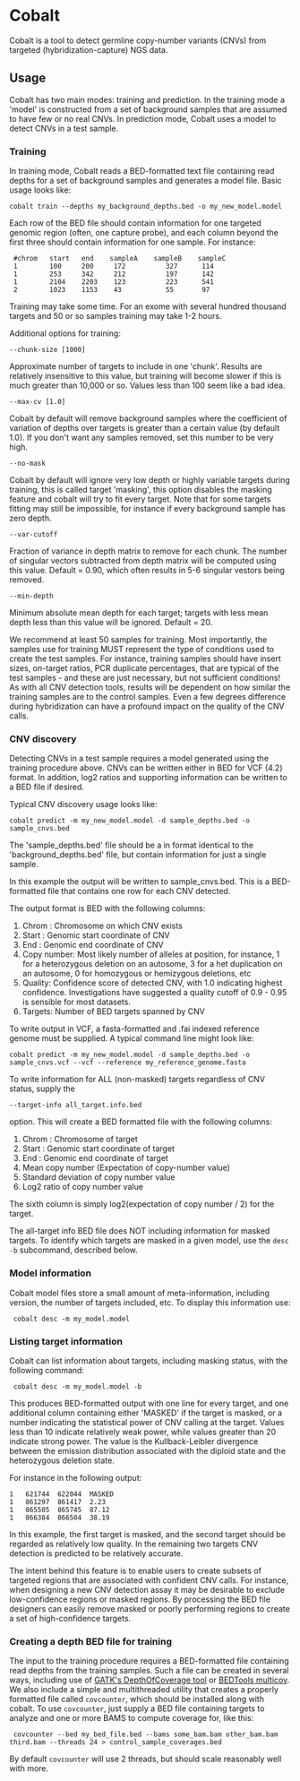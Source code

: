 
# Cobalt

Cobalt is a tool to detect germline copy-number variants (CNVs) from targeted (hybridization-capture) NGS data.


## Usage

Cobalt has two main modes: training and prediction. In the training mode a 'model' is
constructed from a set of background samples that are assumed to have few or no real CNVs.
In prediction mode, Cobalt uses a model to detect CNVs in a test sample.

### Training

In training mode, Cobalt reads a BED-formatted text file containing read depths for a set of background
samples and generates a model file. Basic usage looks like:

    cobalt train --depths my_background_depths.bed -o my_new_model.model

 Each row of the BED file should contain information for one targeted genomic region (often, one capture probe),
 and each column beyond the first three should contain information for one sample. For instance:

     #chrom   start   end    sampleA    sampleB    sampleC
     1        100     200     172          327      114
     1        253     342     212          197      142
     1        2104    2203    123          223      541
     2        1023    1153    43           55       97


Training may take some time. For an exome with several hundred thousand targets and 50 or so samples training may take 1-2 hours.



Additional options for training:

    --chunk-size [1000]
Approximate number of targets to include in one 'chunk'. Results are relatively insensitive to this value, but training
will become slower if this is much greater than 10,000 or so. Values less than 100 seem like a bad idea.

    --max-cv [1.0]
Cobalt by default will remove background samples where the coefficient of variation of depths over targets is greater than a certain
value (by default 1.0). If you don't want any samples removed, set this number to be very high.

    --no-mask
Cobalt by default will ignore very low depth or highly variable targets during training, this is called target 'masking',
this option disables the masking feature and cobalt will try to fit every target. Note that for some targets fitting
may still be impossible, for instance if every background sample has zero depth.

    --var-cutoff
Fraction of variance in depth matrix to remove for each chunk. The number of singular vectors subtracted from depth matrix will be computed using this value. Default = 0.90, which often results in 5-6 singular vestors being removed.

    --min-depth
Minimum absolute mean depth for each target; targets with less mean depth less than this value will be ignored. Default = 20. 

We recommend at least 50 samples for training. Most importantly, the samples use for training MUST represent the
type of conditions used to create the test samples. For instance, training samples should have insert sizes,
on-target ratios, PCR duplicate percentages, that are typical of the test samples  - and these are just necessary,
but not sufficient conditions! As with all CNV detection tools, results will be dependent on how similar the training
samples are to the control samples. Even a few degrees difference during hybridization can have a profound impact
on the quality of the CNV calls.


### CNV discovery

Detecting CNVs in a test sample requires a model generated using the training procedure above. CNVs can
be written either in BED for VCF (4.2) format. In addition, log2 ratios and supporting information can
be written to a BED file if desired.

Typical CNV discovery usage looks like:

    cobalt predict -m my_new_model.model -d sample_depths.bed -o sample_cnvs.bed

 The 'sample_depths.bed' file should be a in format identical to the 'background_depths.bed' file, but contain information
 for just a single sample.

 In this example the output will be written to sample_cnvs.bed. This is a BED-formatted file that contains one row for each CNV detected.

 The output format is BED with the following columns:

  1. Chrom : Chromosome on which CNV exists
  2. Start : Genomic start coordinate of CNV
  3. End   : Genomic end coordinate of CNV
  4. Copy number: Most likely number of alleles at position, for instance, 1 for a heterozygous deletion on an autosome, 3 for a het duplication on an autosome,
  0 for homozygous or hemizygous deletions, etc
  5. Quality: Confidence score of detected CNV, with 1.0 indicating highest confidence.
  Investigations have suggested a quality cutoff of 0.9 - 0.95 is sensible for most datasets.
  6. Targets: Number of BED targets spanned by CNV


To write output in VCF, a fasta-formatted and .fai indexed reference genome must be supplied.
A typical command line might look like:

    cobalt predict -m my_new_model.model -d sample_depths.bed -o sample_cnvs.vcf --vcf --reference my_reference_genome.fasta


To write information for ALL (non-masked) targets regardless of CNV status, supply the

    --target-info all_target.info.bed

 option. This will create a BED formatted file with the following columns:

  1. Chrom : Chromosome of target
  2. Start : Genomic start coordinate of target
  3. End   : Genomic end coordinate of target
  4. Mean copy number (Expectation of copy-number value)
  5. Standard deviation of copy number value
  6. Log2 ratio of copy number value

 The sixth column is simply log2(expectation of copy number / 2) for the target.

 The all-target info BED file does NOT including information for masked targets. To identify which
 targets are masked in a given model, use the ```desc -b``` subcommand, described below.

### Model information

 Cobalt model files store a small amount of meta-information, including version, the number of targets included, etc.
  To display this information use:

     cobalt desc -m my_model.model

### Listing target information

 Cobalt can list information about targets, including masking status, with the following command:

     cobalt desc -m my_model.model -b

This produces BED-formatted output with one line for every target, and one additional column containing either
  'MASKED' if the target is masked, or a number indicating the statistical power of CNV calling at the target.
Values less than 10 indicate relatively weak power, while values greater than 20 indicate strong power. The value
  is the Kullback-Leibler divergence between the emission distribution associated with the diploid state and the heterozygous
  deletion state.

For instance in the following output:

    1	621744	622044	MASKED
    1	861297	861417	2.23
    1	865505	865745	87.12
    1	866384	866504	38.19

In this example, the first target is masked, and the second target should be regarded as relatively low quality.
In the remaining two targets CNV detection is predicted to be relatively accurate.

The intent behind this feature is to enable users to create subsets of targeted regions that are associated with confident CNV calls.
For instance, when designing a new CNV detection assay it may be desirable to exclude low-confidence regions or masked regions.
By processing the BED file designers can easily remove masked or poorly performing regions to create a set of high-confidence targets.


### Creating a depth BED file for training

The input to the training procedure requires a BED-formatted file containing read depths from the training
samples. Such a file can be created in several ways, including use of [GATK's DepthOfCoverage tool](https://software.broadinstitute.org/gatk/documentation/tooldocs/current/org_broadinstitute_gatk_tools_walkers_coverage_DepthOfCoverage.php)
 or [BEDTools multicov](http://bedtools.readthedocs.io/en/latest/content/tools/multicov.html). We also include a simple
 and multithreaded utility that creates a properly formatted file called ```covcounter```, which should be installed
 along with cobalt. To use ```covcounter```, just supply a BED file containing targets to analyze and one or more BAMS to
 compute coverage for, like this:

     covcounter --bed my_bed_file.bed --bams some_bam.bam other_bam.bam third.bam --threads 24 > control_sample_coverages.bed

 By default ```covcounter``` will use 2 threads, but should scale reasonably well with more.
